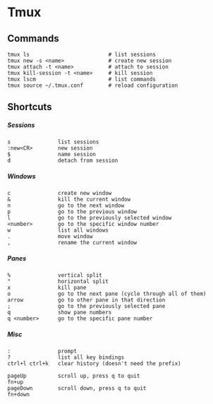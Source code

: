 # Tmux

## Commands

    tmux ls                         # list sessions
    tmux new -s <name>              # create new session
    tmux attach -t <name>           # attach to session
    tmux kill-session -t <name>     # kill session
    tmux lscm                       # list commands
    tmux source ~/.tmux.conf        # reload configuration

## Shortcuts

##### Sessions

    s               list sessions
    :new<CR>        new session
    $               name session
    d               detach from session

##### Windows

    c               create new window
    &               kill the current window
    n               go to the next window
    p               go to the previous window
    l               go to the previously selected window
    <number>        go to the specific window number
    w               list all windows
    .               move window
    ,               rename the current window

##### Panes

    %               vertical split
    "               horizontal split
    x               kill pane
    o               go to the next pane (cycle through all of them)
    arrow           go to other pane in that direction
    ;               go to the previously selected pane
    q               show pane numbers
    q <number>      go to the specific pane number

##### Misc

    :               prompt
    ?               list all key bindings
    ctrl+l ctrl+k   clear history (doesn't need the prefix)

    pageUp          scroll up, press q to quit
    fn+up
    pageDown        scroll down, press q to quit
    fn+down
